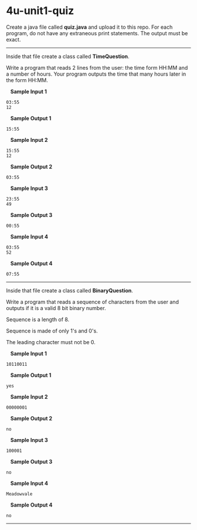 # 4u-unit1-quiz

Create a java file called **quiz.java** and upload it to this repo. For each program, do not have any extraneous print statements. The output must be exact.

---
Inside that file create a class called **TimeQuestion**.

Write a program that reads 2 lines from the user: the time form HH:MM and a number of hours. 
Your program outputs the time that many hours later in the form HH:MM.

&nbsp;&nbsp; **Sample Input 1**

    03:55
    12

&nbsp;&nbsp; **Sample Output 1**

    15:55

&nbsp;&nbsp; **Sample Input 2**

    15:55
    12

&nbsp;&nbsp; **Sample Output 2**

    03:55
    
&nbsp;&nbsp; **Sample Input 3**

    23:55
    49

&nbsp;&nbsp; **Sample Output 3**

    00:55

&nbsp;&nbsp; **Sample Input 4**

    03:55
    52

&nbsp;&nbsp; **Sample Output 4**

    07:55

---

Inside that file create a class called **BinaryQuestion**.

Write a program that reads a sequence of characters from the user and outputs if it is a valid 8 bit binary number. 

Sequence is a length of 8.

Sequence is made of only 1's and 0's.

The leading character must not be 0.

&nbsp;&nbsp; **Sample Input 1**

    10110011

&nbsp;&nbsp; **Sample Output 1**

    yes

&nbsp;&nbsp; **Sample Input 2**

    00000001

&nbsp;&nbsp; **Sample Output 2**

    no
    
&nbsp;&nbsp; **Sample Input 3**

    100001

&nbsp;&nbsp; **Sample Output 3**

    no

&nbsp;&nbsp; **Sample Input 4**

    Meadowvale

&nbsp;&nbsp; **Sample Output 4**

    no
    
---

